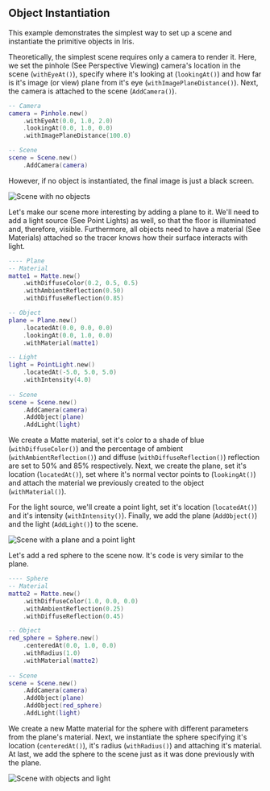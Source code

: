 ## Object Instantiation
This example demonstrates the simplest way to set up a scene and instantiate the primitive objects in Iris.

Theoretically, the simplest scene requires only a camera to render it. Here, we set the pinhole (See Perspective Viewing) camera's location in the scene (`withEyeAt()`), specify where it's looking at (`lookingAt()`) and how far is it's image (or view) plane from it's eye (`withImagePlaneDistance()`). Next, the camera is attached to the scene (`AddCamera()`).

```lua
-- Camera
camera = Pinhole.new()
	.withEyeAt(0.0, 1.0, 2.0)
	.lookingAt(0.0, 1.0, 0.0)
	.withImagePlaneDistance(100.0)

-- Scene
scene = Scene.new()
	.AddCamera(camera)
```

However, if no object is instantiated, the final image is just a black screen.

![Scene with no objects](http://jeancatanho.com/wp-content/uploads/sites/3/2017/07/Scene.png "Scene with no objects")

Let's make our scene more interesting by adding a plane to it. We'll need to add a light source (See Point Lights) as well, so that the floor is illuminated and, therefore, visible. Furthermore, all objects need to have a material (See Materials) attached so the tracer knows how their surface interacts with light.

```lua
---- Plane
-- Material
matte1 = Matte.new()
	.withDiffuseColor(0.2, 0.5, 0.5)
	.withAmbientReflection(0.50)
	.withDiffuseReflection(0.85)

-- Object
plane = Plane.new()
	.locatedAt(0.0, 0.0, 0.0)
	.lookingAt(0.0, 1.0, 0.0)
	.withMaterial(matte1)

-- Light
light = PointLight.new()
	.locatedAt(-5.0, 5.0, 5.0)
	.withIntensity(4.0)
	
-- Scene
scene = Scene.new()
	.AddCamera(camera)
	.AddObject(plane)
	.AddLight(light)
```

We create a Matte material, set it's color to a shade of blue (`withDiffuseColor()`) and the percentage of ambient (`withAmbientReflection()`) and diffuse (`withDiffuseReflection()`) reflection are set to 50% and 85% respectively. Next, we create the plane, set it's location (`locatedAt()`), set where it's normal vector points to (`lookingAt()`) and attach the material we previously created to the object (`withMaterial()`).

For the light source, we'll create a point light, set it's location (`locatedAt()`) and it's intensity (`withIntensity()`). Finally, we add the plane (`AddObject()`) and the light (`AddLight()`) to the scene.

![Scene with a plane and a point light](http://jeancatanho.com/wp-content/uploads/sites/3/2017/07/Scene-1.png "Scene with a plane and a point light")

Let's add a red sphere to the scene now. It's code is very similar to the plane.

```lua
---- Sphere
-- Material
matte2 = Matte.new()
	.withDiffuseColor(1.0, 0.0, 0.0)
	.withAmbientReflection(0.25)
	.withDiffuseReflection(0.45)

-- Object
red_sphere = Sphere.new()
	.centeredAt(0.0, 1.0, 0.0)
	.withRadius(1.0)
	.withMaterial(matte2)
	
-- Scene
scene = Scene.new()
	.AddCamera(camera)
	.AddObject(plane)
	.AddObject(red_sphere)
	.AddLight(light)

```

We create a new Matte material for the sphere with different parameters from the plane's material. Next, we instantiate the sphere specifying it's location (`centeredAt()`), it's radius (`withRadius()`) and attaching it's material. At last, we add the sphere to the scene just as it was done previously with the plane.

![Scene with objects and light](http://jeancatanho.com/wp-content/uploads/sites/3/2017/07/Scene-2.png "Scene with objects and light")

